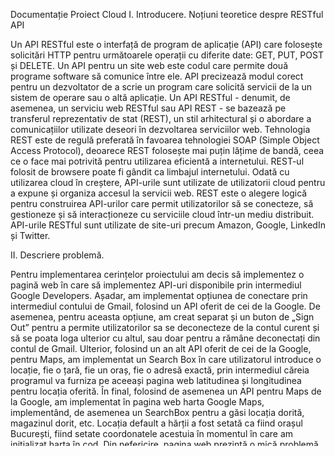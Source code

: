 Documentație Proiect Cloud
I.	Introducere. Noțiuni teoretice despre RESTful API 

Un API RESTful este o interfață de program de aplicație (API) care folosește solicitări HTTP pentru următoarele operații cu diferite date: GET, PUT, POST și DELETE.
Un API pentru un site web este codul care permite două programe software să comunice între ele. API precizează modul corect pentru un dezvoltator de a scrie un program care solicită servicii de la un sistem de operare sau o altă aplicație.
Un API RESTful - denumit, de asemenea, un serviciu web RESTful sau API REST - se bazează pe transferul reprezentativ de stat (REST), un stil arhitectural și o abordare a comunicațiilor utilizate deseori în dezvoltarea serviciilor web.
Tehnologia REST este de regulă preferată în favoarea tehnologiei SOAP (Simple Object Access Protocol), deoarece REST folosește mai puțin lățime de bandă, ceea ce o face mai potrivită pentru utilizarea eficientă a internetului.
REST-ul folosit de browsere poate fi gândit ca limbajul internetului. Odată cu utilizarea cloud în creștere, API-urile sunt utilizate de utilizatorii cloud pentru a expune și organiza accesul la servicii web. REST este o alegere logică pentru construirea API-urilor care permit utilizatorilor să se conecteze, să gestioneze și să interacționeze cu serviciile cloud într-un mediu distribuit. API-urile RESTful sunt utilizate de site-uri precum Amazon, Google, LinkedIn și Twitter.

II.	Descriere problemă. 

Pentru implementarea cerințelor proiectului am decis să implementez o pagină web în care să implementez API-uri disponibile prin intermediul Google Developers. Așadar, am implementat opțiunea de conectare prin intermediul contului de Gmail, folosind un API oferit de cei de la Google. De asemenea, pentru aceasta opțiune, am creat separat și un buton de „Sign Out” pentru a permite utilizatorilor sa se deconecteze de la contul curent și să se poata loga ulterior cu altul, sau doar pentru a rămâne deconectați din contul de Gmail.
Ulterior, folosind un an alt API oferit de cei de la Google, pentru Maps, am implementat un Search Box în care utilizatorul introduce o locație, fie o țară, fie un oraș, fie o adresă exactă, prin intermediul căreia programul va furniza pe aceeași pagina web latitudinea și longitudinea pentru locația oferită. 
În final, folosind de asemenea un API pentru Maps de la Google, am implementat în pagina web harta Google Maps, implementând, de asemenea un SearchBox pentru a găsi locația dorită, magazinul dorit, etc. Locația default a hărții a fost setată ca fiind orașul București, fiind setate coordonatele acestuia în momentul în care am inițializat harta în cod.
Din nefericire, pagina web prezintă o mică problemă. În momentul în care pagina se încarcă complet, SearchBox-ul pentru latitudine și longitudine nu funcționează corect, restul funcționalităților paginii mergând ok. Dacă încarc pagina web fără ultima parte(implementarea hărții), funcționează corect și partea amintită anterior de calcul pentru cele două coordonate. 

III.	Descriere API-uri folosite.

Un prim API folosit de la Google a fost cel pentru a implementa butonul de Sign-In în pagina web. Conectarea prin intermediul Google gestionează fluxul OAuth 2.0 și ciclul de viață al tokenilor, simplificând integrarea cu API-urile Google. Un utilizator are întotdeauna opțiunea de a revoca accesul la o aplicație în orice moment. Pentru a putea folosi acest API, a fost nevoie să îmi configurez un proiect pe Google Developers, de unde am folosit Client ID-ul generat de către proiect, pentru a avea acces la script-urile integrate în program. 
Mai departe, pentru integrarea celor 2 părți: de calculare a longitudinii și latitudinii, precum și implementarea hărții pe pagina web, am avut nevoie de un API pentru Maps, din librăria Places, pentru a avea apoi acces la locurile de pe harta, pentru a putea implementa opțiunile de SearchBox, precum și pentru a configura harta și naviga prin aceasta. Pentru a avea acces la aceste lucruri, a fost nevoie, de asemena de un Client ID, precum și o cheie generată. Pe larg, conform documentației de pe site, prin intermediul acestui API, se va permite să căutați informații despre loc folosind o varietate de categorii, inclusiv unități, puncte de interes proeminente și locații geografice. Se pot căuta locuri fie prin apropiere, fie printr-un șir de text. O căutare de loc returnează o listă de locuri împreună cu informații sumare despre fiecare loc.

IV.	Flux de date.

1.	Un exemplu de request/response din aplicație ar fi momentul în care accesez adresa: http://18.191.231.75.xip.io:8080/proiect și se primește un răspuns pozitiv de genul {"proiect":"cloud"}.
De asemenea, un alt exemplu poate fi accesarea http://18.191.231.75.xip.io:8080/, răspunsul fiind accesarea paginii web.
2.	Dintre metodele HTTP am folosit put și get. Metoda get folosită are un endpoint /proiect care dacă va fi găsit va afișa {"proiect":"cloud"}. 
            

V.	Referințe.

https://developers.google.com/places/web-service/search
https://searchapparchitecture.techtarget.com/definition/RESTful-API 
https://developers.google.com/identity/sign-in/web/sign-in 








